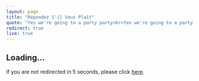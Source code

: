 ```yaml
---
layout: page
title: "Répondez S'il Vous Plaît"
quote: "Yes we're going to a party party<br>Yes we're going to a party party<br>Yes we're going to a party party"
redirect: true
live: true
---
```


## Loading...

If you are not redirected in 5 seconds, please click [here](https://rsvp-alex-kevin-us.glitch.me).
